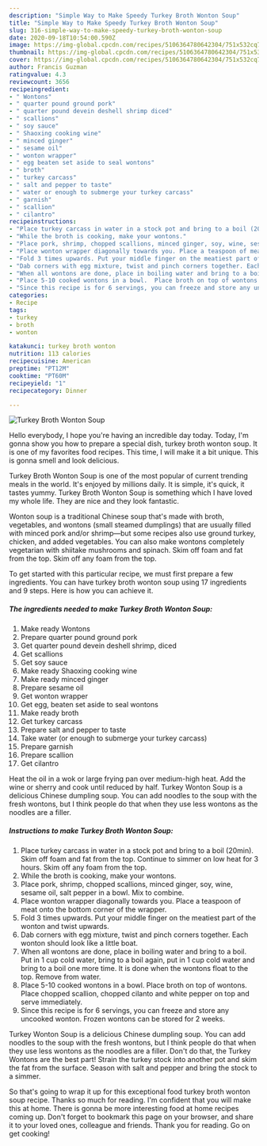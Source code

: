 ```yaml
---
description: "Simple Way to Make Speedy Turkey Broth Wonton Soup"
title: "Simple Way to Make Speedy Turkey Broth Wonton Soup"
slug: 316-simple-way-to-make-speedy-turkey-broth-wonton-soup
date: 2020-09-18T10:54:00.590Z
image: https://img-global.cpcdn.com/recipes/5106364780642304/751x532cq70/turkey-broth-wonton-soup-recipe-main-photo.jpg
thumbnail: https://img-global.cpcdn.com/recipes/5106364780642304/751x532cq70/turkey-broth-wonton-soup-recipe-main-photo.jpg
cover: https://img-global.cpcdn.com/recipes/5106364780642304/751x532cq70/turkey-broth-wonton-soup-recipe-main-photo.jpg
author: Francis Guzman
ratingvalue: 4.3
reviewcount: 3656
recipeingredient:
- " Wontons"
- " quarter pound ground pork"
- " quarter pound devein deshell shrimp diced"
- " scallions"
- " soy sauce"
- " Shaoxing cooking wine"
- " minced ginger"
- " sesame oil"
- " wonton wrapper"
- " egg beaten set aside to seal wontons"
- " broth"
- " turkey carcass"
- " salt and pepper to taste"
- " water or enough to submerge your turkey carcass"
- " garnish"
- " scallion"
- " cilantro"
recipeinstructions:
- "Place turkey carcass in water in a stock pot and bring to a boil (20min). Skim off foam and fat from the top. Continue  to simmer on low heat for 3 hours. Skim off any foam from the top."
- "While the broth is cooking, make your wontons."
- "Place pork, shrimp, chopped scallions, minced ginger, soy, wine, sesame oil, salt pepper in a bowl. Mix to combine."
- "Place wonton wrapper diagonally towards you. Place a teaspoon of meat onto the bottom corner of the wrapper."
- "Fold 3 times upwards. Put your middle finger on the meatiest part of the wonton and twist upwards."
- "Dab corners with egg mixture, twist and pinch corners together. Each wonton should look like a little boat."
- "When all wontons are done, place in boiling water and bring to a boil.  Put in 1 cup cold water, bring to a boil again, put in 1 cup cold water and bring to a boil one more time. It is done when the wontons float to the top.  Remove from water."
- "Place 5-10 cooked wontons in a bowl.  Place broth on top of wontons.  Place chopped scallion, chopped cilanto and white pepper on top and serve immediately."
- "Since this recipe is for 6 servings, you can freeze and store any uncooked wonton. Frozen wontons can be stored for 2 weeks."
categories:
- Recipe
tags:
- turkey
- broth
- wonton

katakunci: turkey broth wonton 
nutrition: 113 calories
recipecuisine: American
preptime: "PT12M"
cooktime: "PT60M"
recipeyield: "1"
recipecategory: Dinner

---
```



![Turkey Broth Wonton Soup](https://img-global.cpcdn.com/recipes/5106364780642304/751x532cq70/turkey-broth-wonton-soup-recipe-main-photo.jpg)

Hello everybody, I hope you're having an incredible day today. Today, I'm gonna show you how to prepare a special dish, turkey broth wonton soup. It is one of my favorites food recipes. This time, I will make it a bit unique. This is gonna smell and look delicious.

Turkey Broth Wonton Soup is one of the most popular of current trending meals in the world. It's enjoyed by millions daily. It is simple, it's quick, it tastes yummy. Turkey Broth Wonton Soup is something which I have loved my whole life. They are nice and they look fantastic.

Wonton soup is a traditional Chinese soup that&#39;s made with broth, vegetables, and wontons (small steamed dumplings) that are usually filled with minced pork and/or shrimp—but some recipes also use ground turkey, chicken, and added vegetables. You can also make wontons completely vegetarian with shiitake mushrooms and spinach. Skim off foam and fat from the top. Skim off any foam from the top.


To get started with this particular recipe, we must first prepare a few ingredients. You can have turkey broth wonton soup using 17 ingredients and 9 steps. Here is how you can achieve it.

<!--inarticleads1-->

##### The ingredients needed to make Turkey Broth Wonton Soup:

1. Make ready  Wontons
1. Prepare  quarter pound ground pork
1. Get  quarter pound devein deshell shrimp, diced
1. Get  scallions
1. Get  soy sauce
1. Make ready  Shaoxing cooking wine
1. Make ready  minced ginger
1. Prepare  sesame oil
1. Get  wonton wrapper
1. Get  egg, beaten set aside to seal wontons
1. Make ready  broth
1. Get  turkey carcass
1. Prepare  salt and pepper to taste
1. Take  water (or enough to submerge your turkey carcass)
1. Prepare  garnish
1. Prepare  scallion
1. Get  cilantro


Heat the oil in a wok or large frying pan over medium-high heat. Add the wine or sherry and cook until reduced by half. Turkey Wonton Soup is a delicious Chinese dumpling soup. You can add noodles to the soup with the fresh wontons, but I think people do that when they use less wontons as the noodles are a filler. 

<!--inarticleads2-->

##### Instructions to make Turkey Broth Wonton Soup:

1. Place turkey carcass in water in a stock pot and bring to a boil (20min). Skim off foam and fat from the top. Continue  to simmer on low heat for 3 hours. Skim off any foam from the top.
1. While the broth is cooking, make your wontons.
1. Place pork, shrimp, chopped scallions, minced ginger, soy, wine, sesame oil, salt pepper in a bowl. Mix to combine.
1. Place wonton wrapper diagonally towards you. Place a teaspoon of meat onto the bottom corner of the wrapper.
1. Fold 3 times upwards. Put your middle finger on the meatiest part of the wonton and twist upwards.
1. Dab corners with egg mixture, twist and pinch corners together. Each wonton should look like a little boat.
1. When all wontons are done, place in boiling water and bring to a boil.  Put in 1 cup cold water, bring to a boil again, put in 1 cup cold water and bring to a boil one more time. It is done when the wontons float to the top.  Remove from water.
1. Place 5-10 cooked wontons in a bowl.  Place broth on top of wontons.  Place chopped scallion, chopped cilanto and white pepper on top and serve immediately.
1. Since this recipe is for 6 servings, you can freeze and store any uncooked wonton. Frozen wontons can be stored for 2 weeks.


Turkey Wonton Soup is a delicious Chinese dumpling soup. You can add noodles to the soup with the fresh wontons, but I think people do that when they use less wontons as the noodles are a filler. Don&#39;t do that, the Turkey Wontons are the best part! Strain the turkey stock into another pot and skim the fat from the surface. Season with salt and pepper and bring the stock to a simmer. 

So that's going to wrap it up for this exceptional food turkey broth wonton soup recipe. Thanks so much for reading. I'm confident that you will make this at home. There is gonna be more interesting food at home recipes coming up. Don't forget to bookmark this page on your browser, and share it to your loved ones, colleague and friends. Thank you for reading. Go on get cooking!
